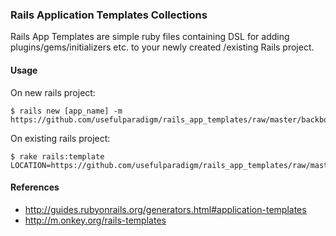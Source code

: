 ### Rails Application Templates Collections

Rails App Templates are simple ruby files containing DSL for adding plugins/gems/initializers etc. to your newly created /existing Rails project. 

#### Usage

On new rails project:

	$ rails new [app_name] -m https://github.com/usefulparadigm/rails_app_templates/raw/master/backbone.rb
	
On existing rails project:

	$ rake rails:template LOCATION=https://github.com/usefulparadigm/rails_app_templates/raw/master/backbone.rb


#### References

- http://guides.rubyonrails.org/generators.html#application-templates
- http://m.onkey.org/rails-templates

